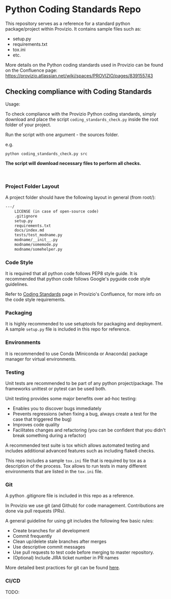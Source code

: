 

# Python Coding Standards Repo

This repository serves as a reference for a standard python package/project within Provizio. It contains sample files 
such as:
- setup.py
- requirements.txt
- tox.ini
- etc.

More details on the Python coding standards used in Provizio can be found on the Confluence page:
https://provizio.atlassian.net/wiki/spaces/PROVIZIO/pages/839155743

## Checking compliance with Coding Standards

Usage: <br/>

To check compliance with the Provizio Python coding standards, simply download
and place the script `coding_standards_check.py` inside the root folder of your project.

Run the script with one argument - the sources folder.

e.g.
```shell
python coding_standards_check.py src
```

**The script will download necessary files to perform all checks.**

<br/>

### Project Folder Layout

A project folder should have the following layout in general (from root/):

```README.md 
---/ 
    LICENSE (in case of open-source code)
    .gitignore
    setup.py 
    requirements.txt
    docs/index.md   
    tests/test_modname.py
    modname/__init__.py
    modname/somemode.py
    modname/somehelper.py
```

### Code Style
It is required that all python code follows PEP8 style guide.
It is recommended that python code follows Google's pyguide code style guidelines.

Refer to [Coding Standards](https://provizio.atlassian.net/wiki/spaces/PROVIZIO/pages/839155743
) page in Provizio's Confluence, for more info on the code style requirements.



### Packaging
It is highly recommended to use setuptools for packaging and deployment. A sample `setup.py` file is included in this repo
for reference. 

### Environments
It is recommended to use Conda (Miniconda or Anaconda) package manager for virtual environments.


### Testing
Unit tests are recommended to be part of any python project/package. The frameworks unittest
or pytest can be used both.

Unit testing provides some major benefits over ad-hoc testing:

- Enables you to discover bugs immediately
- Prevents regressions (when fixing a bug, always create a test for the case that triggered the bug)
- Improves code quality
- Facilitates changes and refactoring (you can be confident that you didn't break something during a refactor)

A recommended test suite is tox which allows automated testing and includes additional advanced features
such as including flake8 checks.

This repo includes a sample `tox.ini` file that is required by tox as a description of the process.
Tox allows to run tests in many different environments that are listed in the `tox.ini` file.

### Git
A python .gitignore file is included in this repo as a reference.

In Provizio we use git (and Github) for code management. Contributions are done via pull requests (PRs).

A general guideline for using git includes the following few basic rules:

- Create branches for all development
- Commit frequently
- Clean up/delete stale branches after merges
- Use descriptive commit messages
- Use pull requests to test code before merging to master repository.
- (Optional) Include JIRA ticket number in PR names

More detailed best practices for git can be found [here](https://sethrobertson.github.io/GitBestPractices/).


### CI/CD

TODO: